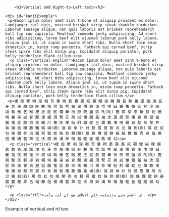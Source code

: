         <h3>Vertical and Right-to-Left text</h3>


<div class="css-example">
    <style scoped contenteditable>/* You can edit this text and copy it to your own stylesheet */

div#kanjiExample {
  border: 1px solid #cc092f;
  padding: 1em;
  width: 100%;
}

#kanjiExample {
  font-family: 'Stone-Humanist', arial, sans-serif;
  font-size: 1em; /* 1em = 16px */
  line-height: 1.3;
  letter-spacing: 0;
  word-spacing: 0;
}

.vertical {
  writing-mode: vertical-lr;
  -webkit-writing-mode: vertical-lr;
  -ms-writing-mode: vertical-lr;
}

.rtl {
  writing-mode: horizontal-rl;
  -webkit-writing-mode: horizontal-rl;
  -ms-writing-mode: horizontal-rl;
}
  </style>

    <div id="kanjiExample">
     <p>Bacon ipsum dolor amet sint t-bone et aliquip proident ex dolor. Landjaeger tail duis, nostrud brisket strip steak shankle turducken. Laborum sausage aliqua, non quis laboris est brisket reprehenderit ball tip cow capicola. Meatloaf commodo jerky adipisicing. Ad short ribs adipisicing, lorem beef elit eiusmod laborum pork belly labore. Aliqua jowl id, ut cupim in swine short ribs. Nulla short loin enim drumstick in, minim rump pancetta. Fatback qui corned beef, strip steak spare ribs elit minim pig. Cupidatat aliquip pariatur, pork belly tenderloin flank cillum.</p>
      <p class="vertical english">Bacon ipsum dolor amet sint t-bone et aliquip proident ex dolor. Landjaeger tail duis, nostrud brisket strip steak shankle turducken. Laborum sausage aliqua, non quis laboris est brisket reprehenderit ball tip cow capicola. Meatloaf commodo jerky adipisicing. Ad short Wibs adipisicing, lorem beef elit eiusmod laborum pork belly labore. Aliqua jowl id, ut cupim in swine short ribs. Nulla short loin enim drumstick in, minim rump pancetta. Fatback qui corned beef, strip steak spare ribs elit minim pig. Cupidatat aliquip pariatur, pork belly tenderloin flank cillum.</p>
     <p>媛 怨 鬱 唄 淫 咽 茨 彙 椅 萎 畏 嵐 宛 顎 曖 挨 韓 鎌 葛 骸 蓋 崖 諧 潰 瓦 牙 苛 俺 臆 岡 旺 艶 稽 憬 詣 熊 窟 串 惧 錦 僅 巾 嗅 臼 畿 亀 伎 玩 挫 沙 痕 頃 駒 傲 乞 喉 梗 虎 股 舷 鍵 拳 桁 隙 呪 腫 嫉 𠮟(叱) 鹿 餌 摯 恣 斬 拶 刹 柵 埼 塞 采 戚 脊 醒 凄 裾 須 腎 芯 尻 拭 憧 蹴 羞 袖 汰 遜 捉 踪 痩 曽 爽 遡 狙 膳 箋 詮 腺 煎 羨 鶴 爪 椎 捗 嘲 貼 酎 緻 綻 旦 誰 戴 堆 唾 鍋 謎 梨 奈 那 丼 貪 頓 栃 瞳 藤 賭 妬 塡(填) 溺 諦 阜 訃 肘 膝 眉 斑 阪 汎 氾 箸 剝(剥) 罵 捻 虹 匂 喩 闇 弥 冶 麺 冥 蜜 枕 昧 勃 頰(頬) 貌 蜂 蔑 璧 餅 蔽 脇 麓 籠 弄 呂 瑠 瞭 侶 慄 璃 藍 辣 拉 沃 瘍 妖 湧 柿 哺 楷 睦 釜 錮 賂 毀 勾</p>
      <p class="vertical">媛 怨 鬱 唄 淫 咽 茨 彙 椅 萎 畏 嵐 宛 顎 曖 挨 韓 鎌 葛 骸 蓋 崖 諧 潰 瓦 牙 苛 俺 臆 岡 旺 艶 稽 憬 詣 熊 窟 串 惧 錦 僅 巾 嗅 臼 畿 亀 伎 玩 挫 沙 痕 頃 駒 傲 乞 喉 梗 虎 股 舷 鍵 拳 桁 隙 呪 腫 嫉 𠮟(叱) 鹿 餌 摯 恣 斬 拶 刹 柵 埼 塞 采 戚 脊 醒 凄 裾 須 腎 芯 尻 拭 憧 蹴 羞 袖 汰 遜 捉 踪 痩 曽 爽 遡 狙 膳 箋 詮 腺 煎 羨 鶴 爪 椎 捗 嘲 貼 酎 緻 綻 旦 誰 戴 堆 唾 鍋 謎 梨 奈 那 丼 貪 頓 栃 瞳 藤 賭 妬 塡(填) 溺 諦 阜 訃 肘 膝 眉 斑 阪 汎 氾 箸 剝(剥) 罵 捻 虹 匂 喩 闇 弥 冶 麺 冥 蜜 枕 昧 勃 頰(頬) 貌 蜂 蔑 璧 餅 蔽 脇 麓 籠 弄 呂 瑠 瞭 侶 慄 璃 藍 辣 拉 沃 瘍 妖 湧 柿 哺 楷 睦 釜 錮 賂 毀 勾</p>

      <p class="rtl">ان اعظم شيئ ستتعلمه على الاطلاق هو ان تُحِب وتُحَب. </p>
    </div>
</div>
    <p>Example of vertical and rtl text</p>      </section>
